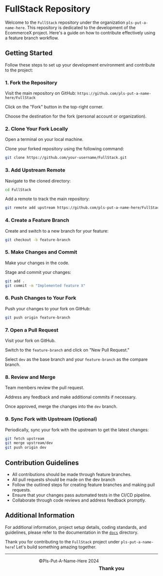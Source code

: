 # FullStack Repository

Welcome to the `FullStack` repository under the organization `pls-put-a-name-here`. This repository is dedicated to the development of the EcommerceX project. Here's a guide on how to contribute effectively using a feature branch workflow.

## Getting Started

Follow these steps to set up your development environment and contribute to the project:

### 1. Fork the Repository

Visit the main repository on GitHub: `https://github.com/pls-put-a-name-here/FullStack`

Click on the "Fork" button in the top-right corner.

Choose the destination for the fork (personal account or organization).

### 2. Clone Your Fork Locally

Open a terminal on your local machine.

Clone your forked repository using the following command:

```bash
git clone https://github.com/your-username/FullStack.git
```

### 3. Add Upstream Remote

Navigate to the cloned directory:

```bash
cd FullStack
```

Add a remote to track the main repository:

```bash
git remote add upstream https://github.com/pls-put-a-name-here/FullStack.git
```

### 4. Create a Feature Branch

Create and switch to a new branch for your feature:

```bash
git checkout -b feature-branch
```

### 5. Make Changes and Commit

Make your changes in the code.

Stage and commit your changes:

```bash
git add .
git commit -m "Implemented feature X"
```

### 6. Push Changes to Your Fork

Push your changes to your fork on GitHub:

```bash
git push origin feature-branch
```

### 7. Open a Pull Request

Visit your fork on GitHub.

Switch to the `feature-branch` and click on "New Pull Request."

Select `dev` as the base branch and your `feature-branch` as the compare branch.

### 8. Review and Merge

Team members review the pull request.

Address any feedback and make additional commits if necessary.

Once approved, merge the changes into the `dev` branch.

### 9. Sync Fork with Upstream (Optional)

Periodically, sync your fork with the upstream to get the latest changes:

```bash
git fetch upstream
git merge upstream/dev
git push origin dev
```

## Contribution Guidelines

- All contributions should be made through feature branches.
- All pull requests should be made on the dev branch
- Follow the outlined steps for creating feature branches and making pull requests.
- Ensure that your changes pass automated tests in the CI/CD pipeline.
- Collaborate through code reviews and address feedback promptly.

## Additional Information

For additional information, project setup details, coding standards, and guidelines, please refer to the documentation in the [`docs`](./project_docs) directory.

Thank you for contributing to the `FullStack` project under `pls-put-a-name-here`! Let's build something amazing together.

---
<div style="display:flex;justify-content:center">©Pls-Put-A-Name-Here 2024<div>

### Thank you ###